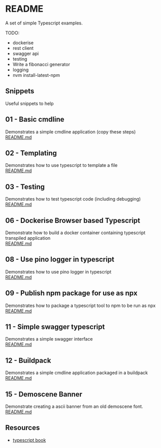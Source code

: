 # README

A set of simple Typescript examples.

TODO:

* dockerise
* rest client
* swagger api
* testing
* Write a fibonacci generator
* logging
* nvm install-latest-npm

## Snippets

Useful snippets to help

## 01 - Basic cmdline

Demonstrates a simple cmdline application (copy these steps)  
[README.md](./01_basic_cmdline/README.md)  

## 02 - Templating

Demonstrates how to use typescript to template a file  
[README.md](./02_templating/README.md)  

## 03 - Testing

Demonstrates how to test typescript code (including debugging)  
[README.md](./03_jest_testing/README.md)  

## 06 - Dockerise Browser based Typescript

Demonstrate how to build a docker container containing typescript transpiled application  
[README.md](./06_dockerise_browser_typescript/README.md)  

## 08 - Use pino logger in typescript

Demonstrates how to use pino logger in typescript  
[README.md](./08_pino_logger/README.md)  

## 09 - Publish npm package for use as npx

Demonstrates how to package a typescript tool to npm to be run as npx  
[README.md](./09_shell_mandelbrot/README.md)  

## 11 - Simple swagger typescript

Demonstrates a simple swagger interface  
[README.md](./11_simple_swagger/README.md)

## 12 - Buildpack

Demonstrates a simple cmdline application packaged in a buildpack  
[README.md](./12_buildpack/README.md)

## 15 - Demoscene Banner

Demonstrate creating a ascii banner from an old demoscene font.  
[README.md](./15_demoscene_banner/README.md)

## Resources

* [typescript book](https://basarat.gitbook.io/typescript/)  
